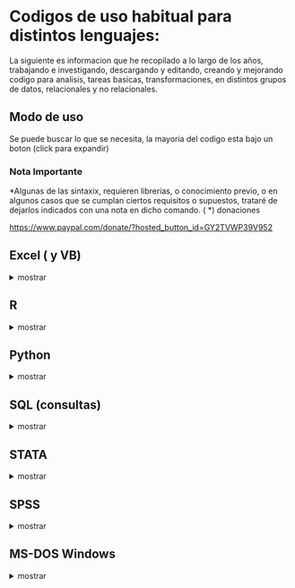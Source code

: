 # Codigos de uso habitual para distintos lenguajes:

La siguiente es informacion que he recopilado a lo largo de los años, trabajando e investigando, descargando y editando, creando y mejorando codigo para analisis, tareas basicas, transformaciones, en distintos grupos de datos, relacionales y no relacionales.

##  Modo de uso
 Se puede buscar lo que se necesita, la mayoria del codigo esta bajo un boton (click para expandir)

### Nota Importante

*Algunas de las sintaxix, requieren librerias, o conocimiento previo, o en algunos casos que se cumplan ciertos requisitos o supuestos, trataré de dejarlos indicados con una nota en dicho comando. ( *)
donaciones

<web> https://www.paypal.com/donate/?hosted_button_id=GY2TVWP39V952 </web>


## Excel ( y VB)

<details><summary> mostrar </summary>
<p> 
 
 </p>
</details>

## R

<details><summary> mostrar </summary>
<p> 
 
 </p>
</details>

## Python

<details><summary> mostrar </summary>
<p> 
 
 </p>
</details>

## SQL (consultas)

<details><summary> mostrar </summary>
<p> 
 
 </p>
</details>

## STATA

<details><summary> mostrar </summary>
<p>
 
 </p>
</details>

## SPSS

<details><summary> mostrar </summary>
<p> 

 </p>
</details>

## MS-DOS Windows

  <details><summary> mostrar </summary>
  <p> 

  <details><summary>Usar MS-DOS (CMD) o command.com o consola de comandos.</summary>
  <p>

        
        - inicio
        
        - ejecutar o buscar
        
        - cmd
        
        - para ejecutarlo en modo administrador, segundo boton del mouse en el icono de la aplicacion, "ejecutar como administrador" 
        
  </p> </details>


  <details><summary> crear textos con detalle de contenido </summary>
  <p> 

  - cmd
        
  - para ejecutarlo en modo administrador, segundo boton del mouse en el icono de la aplicacion, "ejecutar como administrador" 
        
  - entrar en el directorio que necesito mapear
        
  - <code> tree >nombredearchivo.txt /f /a </code>
        
  - <code> dir /s /w >nombrededirectorio.txt </code>
          
  </p> </details>
      
    
    
    
    

  <details><summary>Como cambiar modo de disco duro a AHCI sin formatear:</summary>
  <p>
        - cmd (modo admin)
        
  - <code> bcdedit /set {current} safeboot minimal </code>
        
      #### reiniciar a la bios, activar modo ACHI y listo. entrar a windows de nuevo
        
    - cmd
        
    - <code> bcdedit /deletevalue {current} safeboot </code>
        
    - reiniciar

  </p> </details>




  <details><summary>crear .bat para cerrar programas que no se usan </summary>
  <p>  
        (por ejemplo, antes de editar, o usar algun software muy pesado)

        - creamos un archivo de texto, lo renombramos a xxx.bat y escribimos lo siguiente:
        - echo off
        - taskkil /im nombredelproceso.exe /F
        - echo off
        - exit
        
  </p> </details>


  <details><summary>desactivar programas especificos o paquetes en windows10 (11)</summary>
  <p>  

        listar aplicaciones
        

  - <code> DISM /Online /Get–ProvisionedAppxPackages | select–string Packagename </code>
        
        
        desinstalarlas (cambiando nombre del paquete)
        
  - <code> DISM /Online /Remove–ProvisionedAppxPackage /PackageName:PACKAGENAME </code>
        

  </p> </details>




  <details><summary>realizar escaneo, limpieza de estructura de SO windows en cmd</summary>
  <p>  

          - <code> sfc /scannow </code>
          

          - <code> DISM.exe /Online /Cleanup-image /Restorehealth </code>
        
        
          ***otros codigos para lo mismo por parte:
          
          -DISM /Online /Cleanup /CheckHealth
          -DISM /Online /Cleanup /ScanHealth
          -DISM /Online /Cleanup /RestoreHealth
        
        
        
  </p> </details>


  <details><summary>quitar el bloatware de windows 10 o win11</summary>
  <p> 

    - abrir powershell como admin y ejecutar el siguiente codigo:
        
  <code>  iwr -useb https://git.io/debloat|iex </code>

    - esto creará un punto de restauracion del sistema, y lanzara un script .bat (descrito en github) con el cual puedes quitar lo innecesario de windows 
        
    - acceso al proyecto en github 
- <code> https://gist.github.com/jumarag/738fd121c8f3a37cc6240993853a6977 </code>

  </p>  </details>



  <details><summary>comando para reiniciar a la bios desde cmd</summary>
  <p>

  <code>  shutdown /r /fw /f /t 0  </code>
        
  </p> </details>





## Bash Linux

  <details><summary>mostrar</summary>
  <p>
      <details><summary>herramientas para usar adb y fastboot en linux</summary>
      </p>

          La mayor parte del tiempo he usado distribuciones basadas en debian, por lo que los comandos estan enfocados en ubuntu (probados 2022)
          - sudo apt-get update
          
        <code> sudo apt-get install android-tools-adb  </code>
        <code> sudo apt-get install android-tools-fastboot </code>
          
          maquina virtual MACOS:
          - descargar el paquete https://github.com/foxlet/macOS-Simple-KVM/archive/refs/heads/master.zip
          instalar:
          <code> sudo apt-get install qemu-system qemu-utils python3 python3-pip </code>
          crear una carpeta con espacio suficiente para la maquina virtual (64gb por defecto en estos comandos)
          abrir terminal en la carpeta descarga, ya descomprimida y ejecutar (Agregar --high-sierra, --mojave, por defecto baja catalina)
          <code> bash jumpstart.sh </code>
          el comando anterior descargará un archivo BaseSystem.img
          crear el archivo que contendrá la maquina virtual
          <code> qemu-img create -f qcow2 MyDisk.qcow2 64G </code>
          abrir con editor de texto el basic.sh y pegar las siguientes lineas al final (si cambiaron el nombre MyDisk poner el que corresponda:
          -drive id=SystemDisk,if=none,file=MyDisk.qcow2 \
          -device ide-hd,bus=sata.4,drive=SystemDisk \
          en el mismo archivo, se puede editar la memoria y la cantidad de nucleos, hilos.
      
      </p></details>

    
  <details><summary>VM ORACLE </summary>
  <p>
      
          iniciar servicio lincebi (en caso que no este funcionando)
          <code> sudo -u lincebi /opt/lincebi/start-pentaho.sh </code>
          <code> sudo docker run -d -p 8080:8080 repo.stratebi.com/lincebi/lincebi-cloud:8.3 </code>
          <code> lincebi </code>
          
  </p></details>
        
      
  <details><summary> **** instalar Rstudio server en linux ubuntu ARM (ampere) *****   </summary>
  <p>
        <code>
          - sudo apt install r-base
          - sudo apt install r-base-html
          - sudo apt install r-base
          - sudo apt install r-base-core
          - sudo apt install r-recommended
          - sudo apt install -y g++ gcc gfortran libreadline-dev libx11-dev libxt-dev                     libpng-dev libjpeg-dev libcairo2-dev xvfb                     libbz2-   dev libzstd-dev liblzma-dev libtiff5                     libssh-dev libgit2-dev libcurl4-openssl-dev                     libblas-dev liblapack-dev libopenblas-base                     zlib1g-dev openjdk-11-jdk                     texinfo texlive texlive-fonts-extra                     screen wget libpcre2-dev make 
          - cd /usr/local/src
          - sudo wget https://cran.rstudio.com/src/base/R-4/R-4.2.1.tar.gz
          - sudo su
          - tar zxvf R-4.2.1.tar.gz
          - cd R-4.2.1
          - ./configure --enable-R-shlib --with-blas --with-lapack #optional
          - make
          - make install
          - cd ..
          - rm -rf R-4.2.1*
          - exit
          - R
        </code>
      
  </p>  </details>    
    
  <details><summary> Iniciar Rstudio Server  adb</summary>
  <p> 
        iniciar R Studio Server en navegador http://IP:8787/auth-sign-in?appUri=%2F
              http://144.22.33.233:8787
              usar credenciales creadas durante la instalacion
        </p>  </details>   
        
  <details><summary>comando para iniciar jupyter notebook (hub) tiene spypark</summary>
  <p>
          
      -en terminal deberia bastar
          
      -  jupter hub
        y entrar al navegador desde cualquier equipo:
          http://144.22.33.233:8000/
    
  </p> </details>


  </p>
  </details>


## Android

  <details><summary>mostrar</summary>
  <p>
  <details><summary>usar adb</summary>
  <p>
          abrir cmd, navegar a la carpeta de ADB (se debe instalar), o abrir ventana de comandos en dicha carpeta, por ej: cd/adb
          adb devices
          si el dispositivo esta activo, y con modo de depuracion activado via usb, se vera su codigo. en caso contrario habilitarlo en android.

          para iniciar el bootloader (desde android, conectado por usb)
          - adb restart bootloader
  
          para reiniciar el dispositivo
          - adb restart 
  </p>
  </details>


  <details><summary>desbloquear bootloader (en modo fastboot)</summary>
  <p>

          - fastboot flashing unlock
          - fastboot flashin unlock_critical

          bloquear bootloader % ojo que al desbloquear o bloquear el bootloader el telefono se reinicia de fabrica %

          - fastboot flashing lock
          - fastboot flashing lock_critical


  </p>
  </details>



  <details><summary>otro</summary>
  <p>

      escribir aqui el texto a expandir.

  </p>
  </details>

  </p>
  </details>

##   Gitbhub pages 

  <details><summary> mostrar </summary>
  <p> 


  <details><summary>ocultar texto, para expandir al hacer click (collapse), (eliminar los espacios despues de cada <)</summary>
  <p>


  </p>
  </details>

  <details>< summary>click para mostrar</summary>
  <p>
      < details>< summary>click para mostrar< / summary>
      < p>
      escribir aqui el texto a expandir. (sin espacios)
      < /p>
      < /details>

  </p>
  </details>



  <details><summary>usar themes en github</summary>
  <p>

    Para usar themes en github con Ruby, se necesita instalar antes de usar en Fedora usar el siguiente comando antes de realizar el bundle.
    - sudo dnf install ruby ruby-devel openssl-devel redhat-rpm-config @development-tools
    - fuente y otras distros: https://jekyllrb.com/docs/installation/other-linux/

  </p>
  </details>

  
  
  
  <details><summary>insertar imagenes em github (webpage):</summary>
  <p>
    usar ! [comentario] (url) sin espacios,  (el link entre parentesis)
    ejemplo (quitar espacio y se verá la imagen insertada: 

    \ ! [imagen de gatito] ( https:// ejemplo-el-meme-del-gato-en-la-mesa-portada.jpg )


    ![imagen de gatito](https://cdn2.actitudfem.com/media/files/styles/big_img/public/images/2019/08/de-donde-salio-el-meme-del-gato-en-la-mesa-portada.jpg)


  </p>
  </details>

  </p>
  </details>
  
